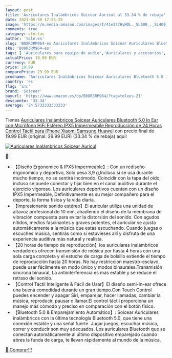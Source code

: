 ```yaml
---
layout: post
title: 'Auriculares Inalámbricos Soicear Auricul al 33.34 % de rebaja'
date: 2021-05-30 17:55:25
image: 'https://m.media-amazon.com/images/I/41e377HyHDL._SL500_._SL400_.jpg'
comments: true
category: ofertas
author: 'tole.es'
slug: 'B08R3RM964-es Auriculares Inalámbricos Soicear Auriculares Bluetooth 5.0...'
sku: 'B08R3RM964-es'
tags: [ 'Auriculares para equipo de audio','Auriculares y accesorios','Electrónica','iphone','soicear', ]
actualPrice: 19.99 EUR
currency: EUR
price: 19.99
comparePrice: 29.99 EUR
prodname: 'Auriculares Inalámbricos Soicear Auriculares Bluetooth 5.0 In Ear con Micrófono  HiFi Estéreo  IPX5 Impermeabile  Reproducción de 24 Horas  Control Táctil para iPhone Xiaomi Samsung Huawei'
country: 'es'
flag: '🇪🇸'
brand: 'Soicear'
buyurl: 'https://www.amazon.es/dp/B08R3RM964/?tag=tolees-21'
descuento: '33.34'
average: '24.5733333333333'
---
```


Tienes [Auriculares Inalámbricos Soicear Auriculares Bluetooth 5.0 In Ear con Micrófono  HiFi Estéreo  IPX5 Impermeabile  Reproducción de 24 Horas  Control Táctil para iPhone Xiaomi Samsung Huawei](https://www.amazon.es/dp/B08R3RM964/?tag=tolees-21) con precio final de  19.99 EUR (original: 29.99 EUR) (33.34 %  de rebaja) aqui!

[![Auriculares Inalámbricos Soicear Auricul](https://m.media-amazon.com/images/I/41e377HyHDL._SL500_._SL400_.jpg)](https://www.amazon.es/dp/B08R3RM964/?tag=tolees-21)

🔎:

- 【Diseño Ergonomico & IPX5 Impermeable】: Con un rediseño ergonómico y deportivo, Solo pesa 3,9 g,Incluso si se usa durante mucho tiempo, no se sentirá incómodo. Coincidir con la tapa del oído, incluso se puede conectar y fijar bien en el canal auditivo durante el ejercicio vigoroso. Los auriculares deportivos cuentan con un diseño IPX5 Impermeable, Definitivamente es su mejor compañero para el deporte, la forma física y la vida diaria.
- 【Impresionante sonido estéreo】El auricular utiliza una unidad de altavoz profesional de 10 mm, añadiendo el diseño de la membrana de vibración compuesta para evitar la distorsión del sonido. Con agudos nítidos, medios fascinantes y graves potentes, el auricular se ajusta automáticamente a la música que estás escuchando. Cuando juegas o escuches música, sentirás como si estuvieses allí y disfruta de una experiencia auditiva más natural y realista.
- 【20 horas de tiempo de reproducción】los auriculares inalámbricos verdaderos ofrecen transmisión de música por hasta 4 horas con una sola carga completa y el estuche de carga de bolsillo extiende el tiempo de reproducción hasta 20 horas. No hay restricción maestro-esclavo, puede usar fácilmente en modo único y modos binaurales.Transmisión síncrona binaural, La antiinterferencia es más estable y se reduce el retraso del sonido.
- 【Control Táctil Inteligente & Fácil de Usar】El diseño semi-in-ear ofrece una buena comodidad durante un gran tiempo.Con Touch Control puedes encender y apagar Siri, emparejar, hacer llamadas, cambiar la música, reproducir, pausar o llamar.El control táctil proporciona un manejo más cómodo y preciso en comparación con el botón físico.
- 【Bluetooth 5.0 & Emparejamiento Automático】: Soicear Auriculares inalámbricos con la última tecnología Bluetooth 5.0, que tiene una conexión estable y una señal fuerte. Jugar juegos, escuchar música, correr y conducir son muy adecuados. Los auriculares Bluetooth que se conectan automáticamente al último dispositivo emparejado cuando abres la funda de carga, te llevan rápidamente al mundo de la música.

[🛒 Comprar!!!](https://www.amazon.es/dp/B08R3RM964/?tag=tolees-21)
